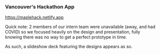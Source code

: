 ### Vancouver's Hackathon App

https://maplehack.netlify.app 

Quick note: 2 members of our intern team were unavailable (away, and had COVID) so we focused heavily on the design and presentation, fully knowing there was no way to get a perfect prototype in time. 

As such, a slideshow deck featuring the designs appears as so. 
